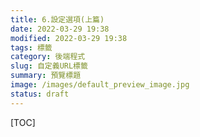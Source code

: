 ```yaml
---
title: 6.設定選項(上篇)
date: 2022-03-29 19:38
modified: 2022-03-29 19:38
tags: 標籤
category: 後端程式
slug: 自定義URL標籤
summary: 預覽標題
image: /images/default_preview_image.jpg
status: draft
---
```


[TOC]